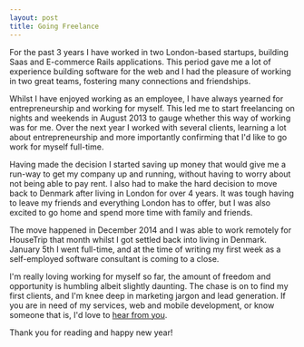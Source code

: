 ```yaml
---
layout: post
title: Going Freelance
---
```


For the past 3 years I have worked in two London-based startups, building Saas
and E-commerce Rails applications. This period gave me a lot of experience
building software for the web and I had the pleasure of working in two great
teams, fostering many connections and friendships.

Whilst I have enjoyed working as an employee, I have always yearned for
entrepreneurship and working for myself. This led me to start freelancing on
nights and weekends in August 2013 to gauge whether this way of working was for
me. Over the next year I worked with several clients, learning a lot about
entrepreneurship and more importantly confirming that I'd like to go work for
myself full-time.

Having made the decision I started saving up money that would give me a run-way
to get my company up and running, without having to worry about not being able
to pay rent. I also had to make the hard decision to move back to Denmark after
living in London for over 4 years. It was tough having to leave my friends and
everything London has to offer, but I was also excited to go home and spend more
time with family and friends.

The move happened in December 2014 and I was able to work remotely for
HouseTrip that month whilst I got settled back into living in Denmark. January
5th I went full-time, and at the time of writing my first week as
a self-employed software consultant is coming to a close.

I'm really loving working for myself so far, the amount of freedom and
opportunity is humbling albeit slightly daunting. The chase is on to find my
first clients, and I'm knee deep in marketing jargon and lead generation. If you
are in need of my services, web and mobile development, or know someone
that is, I'd love to [hear from you](mailto:thejspr@gmail.com).

Thank you for reading and happy new year!
